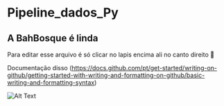 # Pipeline_dados_Py

## A BahBosque é linda

Para editar esse arquivo é só clicar no lapis encima ali no canto direito :christmas_tree:

Documentação disso (https://docs.github.com/pt/get-started/writing-on-github/getting-started-with-writing-and-formatting-on-github/basic-writing-and-formatting-syntax)

![Alt Text](https://static1.purepeople.com.br/people/3/20/33/@/191185-justin-bieber-560x315-1.jpg)
